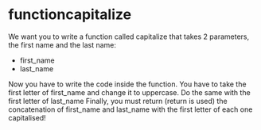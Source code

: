 # functioncapitalize

We want you to write a function called capitalize that takes 2 parameters, the first name and the last name: 
- first_name 
- last_name

Now you have to write the code inside the function.
You have to take the first letter of first_name and change it to uppercase.
Do the same with the first letter of last_name
Finally, you must return (return is used) the concatenation of first_name and last_name with the first letter of each one capitalised!

